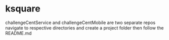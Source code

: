 # ksquare

challengeCentService and challengeCentMobile are two separate repos
navigate to respective directories and create a project folder then follow the README.md
